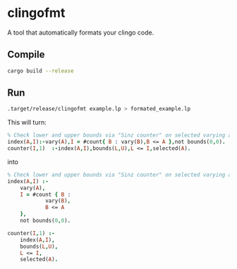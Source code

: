 # clingofmt

A tool that automatically formats your clingo code.

## Compile

```sh
cargo build --release
```

## Run

```sh
.target/release/clingofmt example.lp > formated_example.lp
```

This will turn:

```prolog
% Check lower and upper bounds via "Sinz counter" on selected varying atoms
index(A,I):-vary(A),I = #count{ B : vary(B),B <= A },not bounds(0,0).
counter(I,1)  :-index(A,I),bounds(L,U),L <= I,selected(A).
```

into

```prolog
% Check lower and upper bounds via "Sinz counter" on selected varying atoms
index(A,I) :- 
    vary(A),
    I = #count { B : 
            vary(B),
            B <= A
    },
    not bounds(0,0).

counter(I,1) :- 
    index(A,I),
    bounds(L,U),
    L <= I,
    selected(A).
```

